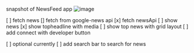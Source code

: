snapshot of NewsFeed app 
![image](https://user-images.githubusercontent.com/83442510/168147956-34d555dc-58f2-4719-a75b-54c7b50efbe5.png)


 [ ] fetch news
    [] fetch from google-news api 
    [x] fetch newsApi 
 [ ] show news 
    [x] show topheadline with media 
    [ ] show top news with grid layout 
 [ ] add connect with developer button
 
 [ ] optional currently 
    [ ] add search bar to search for news 
